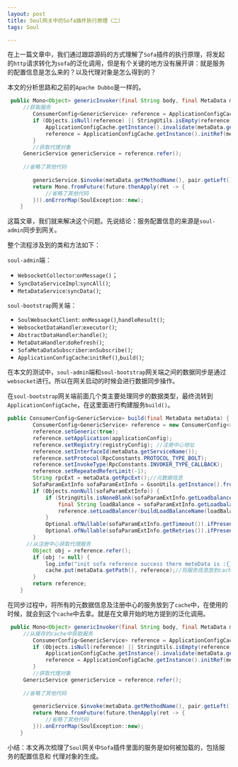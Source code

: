 ```yaml
---
layout: post
title: Soul网关中的Sofa插件执行原理（二）
tags: Soul

---
```




 在上一篇文章中，我们通过跟踪源码的方式理解了`Sofa`插件的执行原理，将发起的`http`请求转化为`sofa`的泛化调用，但是有个关键的地方没有展开讲：就是服务的配置信息是怎么来的？以及代理对象是怎么得到的？

本文的分析思路和之前的`Apache Dubbo`是一样的。

```java
 public Mono<Object> genericInvoker(final String body, final MetaData metaData, final ServerWebExchange exchange) throws SoulException {
     //获取服务
        ConsumerConfig<GenericService> reference = ApplicationConfigCache.getInstance().get(metaData.getPath());
        if (Objects.isNull(reference) || StringUtils.isEmpty(reference.getInterfaceId())) {
            ApplicationConfigCache.getInstance().invalidate(metaData.getServiceName());
            reference = ApplicationConfigCache.getInstance().initRef(metaData);
        }
     	//获取代理对象
     GenericService genericService = reference.refer();
     
     //省略了其他代码
     
        genericService.$invoke(metaData.getMethodName(), pair.getLeft(), pair.getRight());
        return Mono.fromFuture(future.thenApply(ret -> {
            //省略了其他代码
        })).onErrorMap(SoulException::new);
    }
```



这篇文章，我们就来解决这个问题。先说结论：服务配置信息的来源是`soul-admin`同步到网关。

整个流程涉及到的类和方法如下：

`soul-admin`端：

- `WebsocketCollector`:`onMessage()`；
- `SyncDataServiceImpl`:`syncAll()`;
- `MetaDataService`:`syncData()`;

`soul-bootstrap`网关端：

- `SoulWebsocketClient`: `onMessage()`,`handleResult()`;
- `WebsocketDataHandler`:`executor()`;
- `AbstractDataHandler`:`handle()`;
- `MetaDataHandler`:`doRefresh()`;
- `SofaMetaDataSubscriber`:`onSubscribe()`;
- `ApplicationConfigCache`:`initRef()`,`build()`;

在本文的测试中，`soul-admin`端和`soul-bootstrap`网关端之间的数据同步是通过`websocket`进行。所以在网关启动的时候会进行数据同步操作。



在`soul-bootstrap`网关端前面几个类主要处理同步的数据类型，最终流转到`ApplicationConfigCache`，在这里面进行构建服务`build()`。

```java
public ConsumerConfig<GenericService> build(final MetaData metaData) {
        ConsumerConfig<GenericService> reference = new ConsumerConfig<>();
        reference.setGeneric(true);
        reference.setApplication(applicationConfig);
        reference.setRegistry(registryConfig); //注册中心地址
        reference.setInterfaceId(metaData.getServiceName());
        reference.setProtocol(RpcConstants.PROTOCOL_TYPE_BOLT);
        reference.setInvokeType(RpcConstants.INVOKER_TYPE_CALLBACK);
        reference.setRepeatedReferLimit(-1);
        String rpcExt = metaData.getRpcExt();//元数据信息
        SofaParamExtInfo sofaParamExtInfo = GsonUtils.getInstance().fromJson(rpcExt, SofaParamExtInfo.class);
        if (Objects.nonNull(sofaParamExtInfo)) {
            if (StringUtils.isNoneBlank(sofaParamExtInfo.getLoadbalance())) {
                final String loadBalance = sofaParamExtInfo.getLoadbalance();
                reference.setLoadBalancer(buildLoadBalanceName(loadBalance));
            }
            Optional.ofNullable(sofaParamExtInfo.getTimeout()).ifPresent(reference::setTimeout);
            Optional.ofNullable(sofaParamExtInfo.getRetries()).ifPresent(reference::setRetries);
        }
  	  //从注册中心获取代理服务
        Object obj = reference.refer();
        if (obj != null) {
            log.info("init sofa reference success there meteData is :{}", metaData.toString());
            cache.put(metaData.getPath(), reference);//将服务信息放到cache中去
        }
        return reference;
    }
```

在同步过程中，将所有的元数据信息及注册中心的服务放到了`cache`中，在使用的时候，就会到这个`cache`中去拿。就是在文章开始的地方提到的泛化调用。

```java
 public Mono<Object> genericInvoker(final String body, final MetaData metaData, final ServerWebExchange exchange) throws SoulException {
     //从缓存的cache中获取服务
        ConsumerConfig<GenericService> reference = ApplicationConfigCache.getInstance().get(metaData.getPath());
        if (Objects.isNull(reference) || StringUtils.isEmpty(reference.getInterfaceId())) {
            ApplicationConfigCache.getInstance().invalidate(metaData.getServiceName());
            reference = ApplicationConfigCache.getInstance().initRef(metaData);
        }
     	//获取代理对象
     GenericService genericService = reference.refer();
     
     //省略了其他代码
     
        genericService.$invoke(metaData.getMethodName(), pair.getLeft(), pair.getRight());
        return Mono.fromFuture(future.thenApply(ret -> {
            //省略了其他代码
        })).onErrorMap(SoulException::new);
    }
```



小结：本文再次梳理了`Soul`网关中`Sofa`插件里面的服务是如何被加载的，包括服务的配置信息和 代理对象的生成。